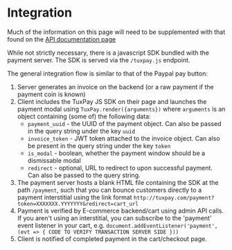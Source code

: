 # Integration

Much of the information on this page will need to be supplemented with that found on
the [API documentation page](/redoc.html)

While not strictly necessary, there is a javascript SDK bundled with the payment server. The SDK is served via
the `/tuxpay.js` endpoint.

The general integration flow is similar to that of the Paypal pay button:

1. Server generates an invoice on the backend (or a raw payment if the payment coin is known)
2. Client includes the TuxPay JS SDK on their page and launches the payment modal using
   `TuxPay.render({arguments})` where `arguments` is an object containing (some of) the following data:
    - `payment_uuid` - the UUID of the payment object. Can also be passed in the query string under the key `uuid`
    - `invoice_token` - JWT token attached to the invoice object. Can also be present in the query string under the
      key `token`
    - `is_modal` - boolean, whether the payment window should be a dismissable modal
    - `redirect` - optional, URL to redirect to upon successful payment. Can also be passed to the query string.
3. The payment server hosts a blank HTML file containing the SDK at the path `/payment`, such that you can bounce
   customers directly to a payment interstitial using the link
   format `http://tuxpay.com/payment?token=XXXXXXX.YYYYYYY&redirect=cart_url`
4. Payment is verified by E-commerce backend/cart using admin API calls. If you aren't using an interstitial, you can
   subscribe to the 'payment' event listener in your cart,
   e.g. `document.addEventListener('payment', (evt => { CODE TO VERIFY TRANSACTION SERVER SIDE }))`
5. Client is notified of completed payment in the cart/checkout page.